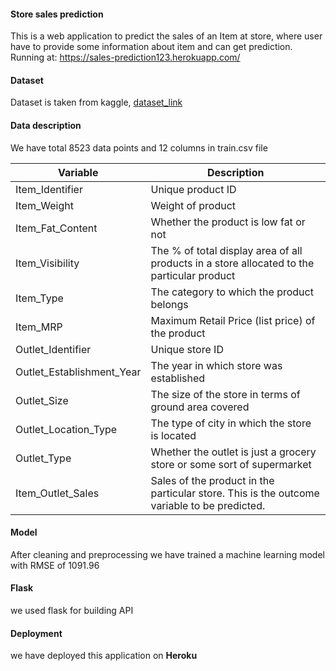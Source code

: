 <h4> Store sales prediction </h4>
<p>This is a web application to predict the sales of an Item at store,
where user have to provide some information about item and can get prediction. <br>
Running at: <a href="https://sales-prediction123.herokuapp.com/">https://sales-prediction123.herokuapp.com/</a></p>
<h4>Dataset</h4>
<p>Dataset is taken from kaggle, <a href="https://www.kaggle.com/brijbhushannanda1979/bigmart-sales-data">dataset_link</a></p>
<h4>Data description</h4>
<p>We have total 8523 data points and 12 columns in train.csv file </p>

|                  Variable	             |      Description                                                                             |
|---|--- |
|Item_Identifier	                       |  Unique product ID                                                                           |                                      
|Item_Weight	                           |  Weight of product                                                                           |
|Item_Fat_Content	                       |   Whether the product is low fat or not                                                      |
|Item_Visibility	                       |   The % of total display area of all products in a store allocated to the particular product |
|Item_Type	                             |   The category to which the product belongs                                                  |
|Item_MRP	                               |   Maximum Retail Price (list price) of the product                                           |
|Outlet_Identifier	                     |   Unique store ID                                                                            |
|Outlet_Establishment_Year	             |   The year in which store was established                                                    |
|Outlet_Size	                           |  The size of the store in terms of ground area covered                                       |
|Outlet_Location_Type	                   |  The type of city in which the store is located                                              |
|Outlet_Type	                           |  Whether the outlet is just a grocery store or some sort of supermarket                      |
|Item_Outlet_Sales	                     |Sales of the product in the particular store. This is the outcome variable to be predicted.   |
 
<h4>Model</h4>
<p>After cleaning and preprocessing we have trained a machine learning model
with RMSE of 1091.96</p>

<h4> Flask</h4>
<p>we used flask for building API</p>

<h4>Deployment</h4>
<p>we have deployed this application on <strong>Heroku</strong></p>